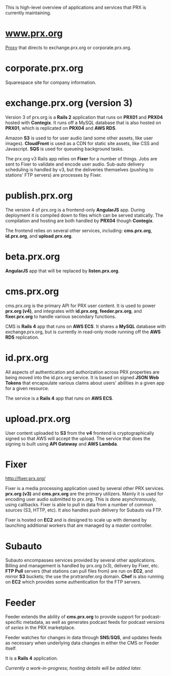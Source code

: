This is high-level overview of applications and services that PRX is currently maintaining. 

# www.prx.org

[Proxy](https://github.com/prx/proxy.prx.org) that directs to exchange.prx.org or corporate.prx.org.

# corporate.prx.org

Squarespace site for company information.

# exchange.prx.org (version 3)

Version 3 of prx.org is a **Rails 2** application that runs on **PRX01** and **PRX04** hosted with **Contegix**. It runs off a MySQL database that is also hosted on **PRX01**, which is replicated on **PRX04** and **AWS RDS**.

Amazon **S3** is used to for user audio (and some other assets, like user images). **CloudFront** is used as a CDN for static site assets, like CSS and Javascript. **SQS** is used for queueing background tasks.

The prx.org v3 Rails app relies on **Fixer** for a number of things. Jobs are sent to Fixer to validate and encode user audio. Sub-auto delivery scheduling is handled by v3, but the deliveries themselves (pushing to stations' FTP servers) are processes by Fixer. 

# publish.prx.org

The version 4 of prx.org is a frontend-only **AngularJS** app. During deployment it is compiled down to files which can be served statically. The compilation and hosting are both handled by **PRX04** though **Contegix**.

The frontend relies on several other services, including: **cms.prx.org**, **id.prx.org**, and **upload.prx.org**.

# beta.prx.org

**AngularJS** app that will be replaced by **listen.prx.org**.

# cms.prx.org

cms.prx.org is the primary API for PRX user content. It is used to power **prx.org (v4)**, and integrates with **id.prx.org**, **feeder.prx.org**, and **fixer.prx.org** to handle various secondary functions.

CMS is **Rails 4** app that runs on **AWS ECS**. It shares a **MySQL** database with exchange.prx.org, but is currently in read-only mode running off the **AWS RDS** replication.

# id.prx.org

All aspects of authentication and authorization across PRX properties are being moved into the id.prx.org service. It is based on signed **JSON Web Tokens** that encapsulate various claims about users' abilities in a given app for a given resource.

The service is a **Rails 4** app that runs on **AWS ECS**.

# upload.prx.org

User content uploaded to **S3** from the **v4** frontend is cryptographically signed so that AWS will accept the upload. The service that does the signing is built using **API Gateway** and **AWS Lambda**. 

# Fixer

http://fixer.prx.org/

Fixer is a media processing application used by several other PRX services. **prx.org (v3)** and **cms.prx.org** are the primary utilizers. Mainly it is used for encoding user audio submitted to prx.org. This is done asynchronously, using callbacks. Fixer is able to pull in data from a number of common sources (S3, HTTP, etc). It also handles push delivery for Subauto via FTP.

Fixer is hosted on **EC2** and is designed to scale up with demand by launching additional workers that are managed by a master controller.

# Subauto

Subauto encompasses services provided by several other applications. Billing and management is handled by prx.org (v3), delivery by Fixer, etc. **FTP Pull** servers (that stations can pull files from) are run on **EC2**, and mirror **S3** buckets; the use the prxtransfer.org domain. **Chef** is also running on **EC2** which provides some authentication for the FTP servers.

# Feeder

Feeder extends the ability of **cms.prx.org** to provide support for podcast-specific metadata, as well as generates podcast feeds for podcast versions of *series* in the PRX marketplace.

Feeder watches for changes in data through **SNS**/**SQS**, and updates feeds as necessary when underlying data changes in either the CMS or Feeder itself.

It is a **Rails 4** application.

*Currently a work-in-progress; hosting details will be added later.*



